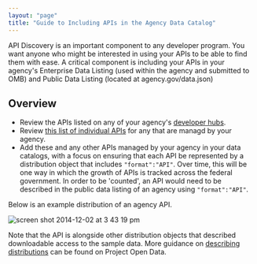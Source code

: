 ```yaml
---
layout: "page"
title: "Guide to Including APIs in the Agency Data Catalog"
---
```


API Discovery is an important component to any developer program.  You want anyone who might be interested in using your APIs to be able to find them with ease.  A critical component is including your APIs in your agency's Enterprise Data Listing (used within the agency and submitted to OMB) and Public Data Listing (located at agency.gov/data.json) 

## Overview

* Review the APIs listed on any of your agency's [developer hubs](http://18f.github.io/API-All-the-X/pages/developer_hubs).  
* Review [this list of individual APIs](http://18f.github.io/API-All-the-X/pages/individual_apis) for any that are managd by your agency.  
* Add these and any other APIs managed by your agency in your data catalogs, with a focus on ensuring that each API be represented by a distribution object that includes `"format":"API"`.  Over time, this will be one way in which the growth of APIs is tracked across the federal government.  In order to be 'counted', an API would need to be described in the public data listing of an agency using `"format":"API"`.  

Below is an example distribution of an agency API.  

![screen shot 2014-12-02 at 3 43 19 pm](https://cloud.githubusercontent.com/assets/633088/5270545/fc4cda6a-7a39-11e4-909f-4708a255e928.png)

Note that the API is alongside other distribution objects that described downloadable access to the sample data.  More guidance on [describing distributions](https://project-open-data.cio.gov/v1.1/schema/#distribution) can be found on Project Open Data.  
